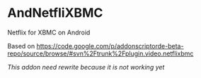 AndNetfliXBMC
=============

Netflix for XBMC on Android

Based on https://code.google.com/p/addonscriptorde-beta-repo/source/browse/#svn%2Ftrunk%2Fplugin.video.netflixbmc

*This addon need rewrite because it is not working yet*
